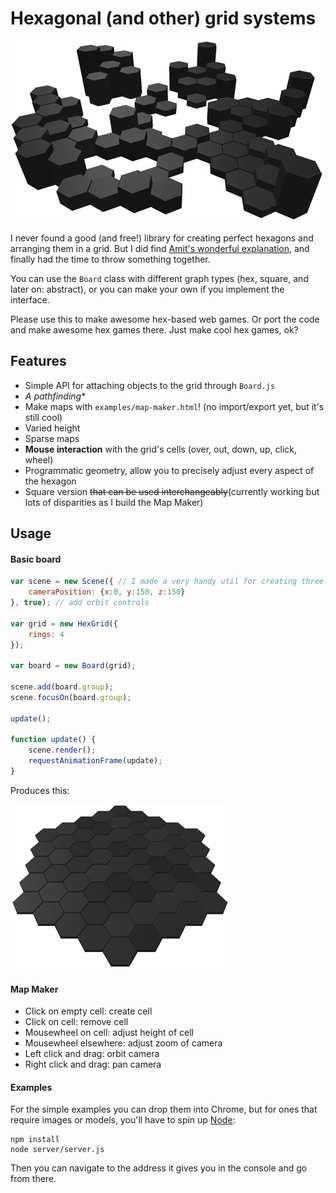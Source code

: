# Hexagonal (and other) grid systems

![screenshot](hex-grid.jpg)

I never found a good (and free!) library for creating perfect hexagons and arranging them in a grid. But I did find [Amit's wonderful explanation](http://www.redblobgames.com/grids/hexagons/), and finally had the time to throw something together.

You can use the `Board` class with different graph types (hex, square, and later on: abstract), or you can make your own if you implement the interface.

Please use this to make awesome hex-based web games. Or port the code and make awesome hex games there. Just make cool hex games, ok?

## Features

- Simple API for attaching objects to the grid through `Board.js`
- **A* pathfinding**
- Make maps with `examples/map-maker.html`! (no import/export yet, but it's still cool)
- Varied height
- Sparse maps
- **Mouse interaction** with the grid's cells (over, out, down, up, click, wheel)
- Programmatic geometry, allow you to precisely adjust every aspect of the hexagon
- Square version ~~that can be used interchangeably~~(currently working but lots of disparities as I build the Map Maker)

## Usage

#### Basic board

```javascript
var scene = new Scene({ // I made a very handy util for creating three.js scenes quickly
	cameraPosition: {x:0, y:150, z:150}
}, true); // add orbit controls

var grid = new HexGrid({
	rings: 4
});

var board = new Board(grid);

scene.add(board.group);
scene.focusOn(board.group);

update();

function update() {
	scene.render();
	requestAnimationFrame(update);
}
```
Produces this:

![screenshot](hex-grid-basic.jpg)


#### Map Maker

- Click on empty cell: create cell
- Click on cell: remove cell
- Mousewheel on cell: adjust height of cell
- Mousewheel elsewhere: adjust zoom of camera
- Left click and drag: orbit camera
- Right click and drag: pan camera

#### Examples

For the simple examples you can drop them into Chrome, but for ones that require images or models, you'll have to spin up [Node](http://nodejs.org/):
```
npm install
node server/server.js
```
Then you can navigate to the address it gives you in the console and go from there.